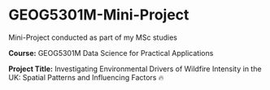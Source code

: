 # GEOG5301M-Mini-Project
Mini-Project conducted as part of my MSc studies

**Course:** GEOG5301M Data Science for Practical Applications 

**Project Title:** Investigating Environmental Drivers of Wildfire Intensity in the UK: Spatial Patterns and Influencing Factors 🔥
